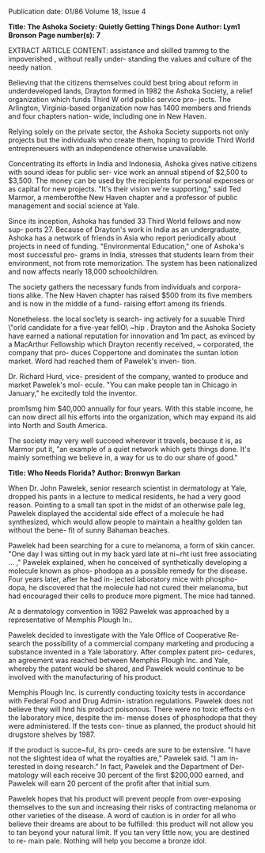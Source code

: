 Publication date: 01/86
Volume 18, Issue 4

**Title: The Ashoka Society: Quietly Getting Things Done**
**Author: Lym1 Bronson**
**Page number(s): 7**

EXTRACT ARTICLE CONTENT:
assistance and skilled trammg to the 
impoverished , without really under-
standing the values and culture of the 
needy 
nation. 

Believing 
that 
the 
citizens themselves could best bring 
about reform in underdeveloped lands, 
Drayton formed in 1982 the Ashoka 
Society, a relief organization which 
funds Third W orld public service pro-
jects. The Arlington, Virginia-based 
organization now has 1400 members 
and friends and four chapters nation-
wide, including one in New Haven. 

Relying solely on the private sector, 
the Ashoka Society supports not only 
projects but the individuals who create 
them, hoping to provide Third World 
entrepreneuers with an independence 
otherwise unavailable. 

Concentrating its efforts in India 
and Indonesia, Ashoka gives native 
citizens with sound ideas for public ser-
vice work an annual stipend of $2,500 
to $3,500. The money can be used by 
the recipients for personal expenses or 
as capital for new projects. "It's their 
vision we're supporting," said Ted 
Marmor, a memberofthe New Haven 
chapter and a professor of public 
management and social science at 
Yale. 

Since its inception, Ashoka has funded 
33 Third World fellows and now sup-
ports 27. Because of Drayton's work in 
India as an undergraduate, Ashoka has 
a network of friends in Asia who report 
periodically about projects in need of 
funding. "Environmental Education," 
one of Ashoka's most successful pro-
grams in India, stresses that students 
learn from their environment, not 
from rote memorization. The system 
has been nationalized and now affects 
nearly 18,000 schoolchildren. 

The society gathers the necessary 
funds from individuals and corpora-
tions alike. The New Haven chapter 
has raised $500 from its five members 
and is now in the middle of a fund-
raising effort among its 
friends. 

Nonetheless. the local soc1ety is search-
ing actively for a suuable Third \\"orld 
candidate for a five-year fellO\\ ~hip . 
Drayton and the Ashoka Society 
have earned a 
national 
reputation 
for 
innovation 
and 
1m pact, 
as evinced by a MacArthur Fellowship 
which Drayton 
recently received, 
~ corporated, the company that pro-
duces Coppertone and dominates 
the suntan lotion market. Word had 
reached them of Pawelek's inven-
tion. 

Dr. 
Richard Hurd, 
vice-
president of the company, wanted to 
produce and market Pawelek's mol-
ecule. "You can make people tan in 
Chicago in January," he excitedly told 
the inventor. 

prom1smg him $40,000 annually for 
four years. With this stable income, he 
can now direct all his efforts into the 
organization, which may expand its 
aid into North and South America. 

The society may very well succeed 
wherever it travels, because it is, as 
Marmor put it, "an example of a quiet 
network which gets things done. It's 
mainly something we believe in, a way 
for us to do our share of good." 


**Title: Who Needs Florida?**
**Author: Bronwyn Barkan**

When 
Dr. John Pawelek, 
senior 
research scientist in dermatology at 
Yale, dropped his pants in a lecture to 
medical residents, he had a very good 
reason. Pointing to a small tan spot in 
the midst of an otherwise pale leg, 
Pawelek displayed the accidental side 
effect of a molecule he had synthesized, 
which would allow people to maintain 
a healthy golden tan without the bene-
fit of sunny Bahaman beaches. 

Pawelek had been searching for a 
cure to melanoma, a form of skin 
cancer. "One day I was sitting out in 
my back yard late at ni~rht iust free 
associating ... ," Pawelek explained, 
when he conceived of synthetically 
developing a molecule known as phos-
phodopa as a possible remedy for the 
disease. Four years later, after he had in-
jected laboratory mice with phospho-
dopa, he discovered that the molecule 
had not cured their melanoma, but had 
encouraged their cells to produce more 
pigment. The mice had tanned. 

At a dermatology convention in 
1982 Pawelek was approached by a 
representative of Memphis Plough In:. 

Pawelek decided to investigate with 
the Yale Office of Cooperative Re-
search the possibility of a commercial 
company marketing and producing a 
substance invented 
in 
a 
Yale 
laboratory. After complex patent pro-
cedures, an agreement was reached 
between Memphis Plough Inc. and 
Yale, whereby the patent would be 
shared, and Pawelek would continue to 
be involved with the manufacturing of 
his product. 

Memphis Plough Inc. is currently 
conducting toxicity tests in accordance 
with Federal Food and Drug Admin-
istration regulations. Pawelek does not 
believe they will hnd his product 
poisonous. There were no toxic effects 
o·n the laboratory mice, despite the im-
mense doses of phosphodopa that they 
were administered. If the tests con-
tinue as planned, the product should 
hit drugstore shelves by 1987. 

If the product is succe~ful, its pro-
ceeds are sure to be extensive. "I have 
not the slightest idea of what the 
royalties are," Pawelek said. "I am in-
terested in doing research." In fact, 
Pawelek and the Department of Der-
matology will each receive 30 percent 
of the first $200,000 earned, and 
Pawelek will earn 20 percent of the 
profit after that initial sum. 

Pawelek hopes that his product will 
prevent people from over-exposing 
themselves to the sun and increasing 
their risks of contracting melanoma or 
other varieties of the disease. A word of 
caution is in order for all who believe 
their dreams are about to be fulfilled: 
this product will not allow you to tan 
beyond your natural limit. If you tan 
very little now, you are destined to re-
main pale. Nothing will help you 
become a bronze idol.